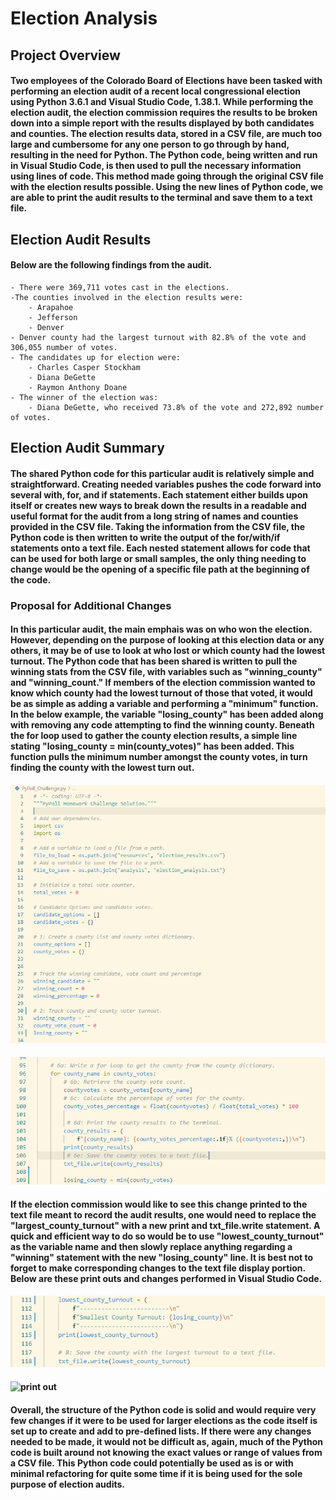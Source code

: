 # Election Analysis
## Project Overview
#### Two employees of the Colorado Board of Elections have been tasked with performing an election audit of a recent local congressional election using Python 3.6.1 and Visual Studio Code, 1.38.1. While performing the election audit, the election commission requires the results to be broken down into a simple report with the results displayed by both candidates and counties. The election results data, stored in a CSV file, are much too large and cumbersome for any one person to go through by hand, resulting in the need for Python. The Python code, being written and run in Visual Studio Code, is then used to pull the necessary information using lines of code. This method made going through the original CSV file with the election results possible. Using the new lines of Python code, we are able to print the audit results to the terminal and save them to a text file. 

## Election Audit Results 
#### Below are the following findings from the audit. 
    - There were 369,711 votes cast in the elections. 
    -The counties involved in the election results were:
        - Arapahoe
        - Jefferson
        - Denver
    - Denver county had the largest turnout with 82.8% of the vote and 306,055 number of votes. 
    - The candidates up for election were: 
        - Charles Casper Stockham
        - Diana DeGette
        - Raymon Anthony Doane
    - The winner of the election was: 
        - Diana DeGette, who received 73.8% of the vote and 272,892 number of votes. 
        
## Election Audit Summary
#### The shared Python code for this particular audit is relatively simple and straightforward. Creating needed variables pushes the code forward into several with, for, and if statements. Each statement either builds upon itself or creates new ways to break down the results in a readable and useful format for the audit from a long string of names and counties provided in the CSV file. Taking the information from the CSV file, the Python code is then written to write the output of the for/with/if statements onto a text file. Each nested statement allows for code that can be used for both large or small samples, the only thing needing to change would be the opening of a specific file path at the beginning of the code. 
### Proposal for Additional Changes
#### In this particular audit, the main emphais was on who won the election. However, depending on the purpose of looking at this election data or any others, it may be of use to look at who lost or which county had the lowest turnout. The Python code that has been shared is written to pull the winning stats from the CSV file, with variables such as "winning_county" and "winning_count." If members of the election commission wanted to know which county had the lowest turnout of those that voted, it would be as simple as adding a variable and performing a "minimum" function. In the below example, the variable "losing_county" has been added along with removing any code attempting to find the winning county. Beneath the for loop used to gather the county election results, a simple line stating "losing_county = min(county_votes)" has been added. This function pulls the minimum number amongst the county votes, in turn finding the county with the lowest turn out. 
#### ![variable image](https://github.com/victoriaguille/election-analysis/blob/main/resources/losing_county_variable.png)
#### ![losing county code](https://github.com/victoriaguille/election-analysis/blob/main/resources/losing_county_code.png)
#### If the election commission would like to see this change printed to the text file meant to record the audit results, one would need to replace the "largest_county_turnout" with a new print and txt_file.write statement. A quick and efficient way to do so would be to use "lowest_county_turnout" as the variable name and then slowly replace anything regarding a "winning" statement with the new "losing_county" line. It is best not to forget to make corresponding changes to the text file display portion. Below are these print outs and changes performed in Visual Studio Code. 
#### ![losing code](https://github.com/victoriaguille/election-analysis/blob/main/resources/smallest_county_print_code.png)
#### ![print out]()
#### Overall, the structure of the Python code is solid and would require very few changes if it were to be used for larger elections as the code itself is set up to create and add to pre-defined lists. If there were any changes needed to be made, it would not be difficult as, again, much of the Python code is built around not knowing the exact values or range of values from a CSV file. This Python code could potentially be used as is or with minimal refactoring for quite some time if it is being used for the sole purpose of election audits. 


